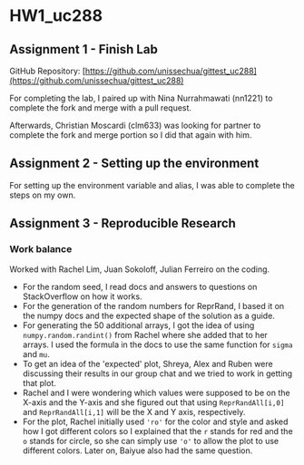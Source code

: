 # HW1_uc288

## Assignment 1 - Finish Lab
GitHub Repository: [https://github.com/unissechua/gittest_uc288](https://github.com/unissechua/gittest_uc288)

For completing the lab, I paired up with Nina Nurrahmawati (nn1221) to complete the fork and merge with a pull request.

Afterwards, Christian Moscardi (clm633) was looking for partner to complete the fork and merge portion so I did that again with him.

## Assignment 2 - Setting up the environment
For setting up the environment variable and alias, I was able to complete the steps on my own.

## Assignment 3 - Reproducible Research
### Work balance
Worked with Rachel Lim, Juan Sokoloff, Julian Ferreiro on the coding.

* For the random seed, I read docs and answers to questions on StackOverflow on how it works.
* For the generation of the random numbers for ReprRand, I based it on the numpy docs and the expected shape of the solution as a guide.
* For generating the 50 additional arrays, I got the idea of using `numpy.random.randint()` from Rachel where she added that to her arrays. I used the formula in the docs to use the same function for `sigma` and `mu`.
* To get an idea of the 'expected' plot, Shreya, Alex and Ruben were discussing their results in our group chat and we tried to work in getting that plot.
* Rachel and I were wondering which values were supposed to be on the X-axis and the Y-axis and she figured out that using `ReprRandAll[i,0]` and `ReprRandAll[i,1]` will be the X and Y axis, respectively.
* For the plot, Rachel initially used `'ro'` for the color and style and asked how I got different colors so I explained that the `r` stands for red and the `o` stands for circle, so she can simply use `'o'` to allow the plot to use different colors. Later on, Baiyue also had the same question.

